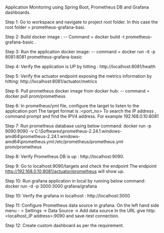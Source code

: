 Application Monitoring using Spring Boot, Prometheus DB and Grafana dashboards.

Step 1: Go to workspace and navigate to project root folder. In this case the root folder = prometheus-grafana-basi.

Step 2: Build docker image : -- Command = docker build -t prometheus-grafana-basic .

Step 3: Run the application docker image: -- command = docker run -it -p 8081:8081 prometheus-grafana-basic

Step 4: Verify the application is UP by hitting : http://localhost:8081/health

Step 5: Verify the actuator endpoint exposing the metrics information by hitting: http://localhost:8081/actuator/metrics

Step 6: Pull prometheus docker image from docker hub: -- command = docker pull prom/prometheus

Step 6: In prometheus/yml file, configure the target to listen to the application port The target format is :<port_no> To search the IP address , command prompt and find the IPV4 address. For example 192.168.0.10:8081

Step 7: Run prometheus database using below command: docker run -p 9090:9090 -v C:\Softwares\prometheus-2.24.1.windows-amd64\prometheus-2.24.1.windows-amd64\prometheus.yml:/etc/prometheus/prometheus.yml prom/prometheus

Step 8: Verify Prometheus DB is up : http://localhost:9090.

Step 9: Go to localhost:9090/targets and check the endpoint The endpoint http://192.168.0.10:8081/actuator/prometheus will show up.

Step 10: Run grafana application in local by running below command: docker run -d -p 3000:3000 grafana/grafana

Step 10: Verify the grafana in localhost : http://localhost:3000

Step 11: Configure Prometheus data source in grafana. On the left hand side menu - > Settings -> Data Source -> Add data source In the URL give http:<localhost_IP address>:9090 and save-test connection.

Step 12: Create custom dashboard as per the requirement.
